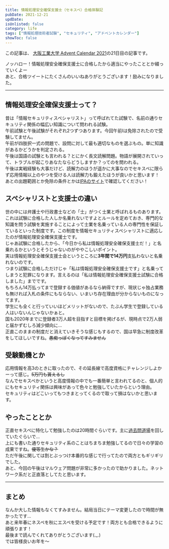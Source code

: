 ```yaml
---
title: 情報処理安全確保支援士（セキスペ）合格体験記
pubDate: 2021-12-21
updDate: 
isUnlisted: false
category: life
tags: ["情報処理技術者試験", "セキュリティ", "アドベントカレンダー"]
showToc: false
---
```

この記事は、 [大阪工業大学 Advent Calendar 2021](https://adventar.org/calendars/6716)の21日目の記事です。

ノッハロー！情報処理安全確保支援士に合格したから適当にやったこととか綴っていくよー  
あと、合格ツイートにたくさんのいいねありがとうございます！励みになりました。

---

## 情報処理安全確保支援士って？

昔は「情報セキュリティスペシャリスト」って呼ばれてた試験で、名前の通りセキュリティ関係の幅広い知識について問われる試験。  
午前試験と午後試験がそれぞれ2つずつあります。今回午前Ⅰは免除されたので受験してません。  
午前が四肢択一式の問題で、設問に対して最も適切なものを選ぶもの。単に知識があるかどうかを判定される。  
午後は国語の試験とも言われる？とにかく長文読解問題。物語が展開されていって、トラブルが起こりあなたならどうしますか？ってのを問われる。  
午後は実戦経験も大事だけど、読解力のほうが遥かに大事なのでセキスペに限らず応用情報以上のやつを受ける人は読解力も鍛えたほうが良いかと思います！  
あとの出題範囲とか免除の条件とかは[IPAのサイト](https://www.jitec.ipa.go.jp/1_11seido/sc.html)で確認してください！

## スペシャリストと支援士の違い

世の中には弁護士や行政書士などの「士」がつく士業と呼ばれるものあります。  
これは試験に合格した人しか名乗れないですよとルールを定めておき、専門的な知識を問う試験を実施することによって士業を名乗っている人の専門性を保証しているといった制度です。この制度を情報セキュリティスペシャリストに適応したのが情報処理安全確保支援士です。  
じゃあ試験に合格したから、「今日から私は情報処理安全確保支援士だ！」と名乗れるかというとそうじゃないのがややこしいポイント。  
実は情報処理安全確保支援士会というところに**3年間で14万円**支払わないと名乗れないのです。  
つまり試験に合格しただけじゃ「私は情報処理安全確保支援士です」と名乗ってしまうと犯罪になります。言えるのは「私は情報処理安全確保支援士試験に合格しました」までです。  
もちろん14万払ってまで登録する価値があるなら納得ですが、現状じゃ独占業務も無ければ入札の条件にもならない、いまいち存在理由が分からないものになってます。  
学生にも全くと行っていいほどメリットがないので、たぶん学生で登録している人はいないんじゃないかぁと。  
国も2020年までに登録者3万人超を目指すと目標を掲げるが、現時点で2万人弱と届かずむしろ減少傾向に…  
正直このままの制度だと消えていきそうな感じもするので、国は早急に制度改革をしてほしいですね。~~愚痴っぽくなってすみません~~

## 受験動機とか

応用情報を高3のときに取ったので、その延長線で高度資格にチャレンジしよかーって感じ。~~5万円も貰えるし~~  
なんでセキスペかというと高度情報の中でも一番簡単と言われてるのと、個人的にもセキュリティ関係は興味があって色々と勉強していたからという理由。  
セキュリティはどこいってもつきまとってくるので取って損はないかと思います。

## やったこととか

正直セキスペに特化して勉強したのは20時間ぐらいです。主に[過去問道場](https://www.sc-siken.com/sckakomon.php)を回していたぐらいで…  
上にも書いた通りセキュリティ系のことはちまちま勉強してるので日々の学習の成果ですね。~~優等生かな？~~  
ただ午後に関しては割とぶっつけ本番的な感じで行ってたので両方ともギリギリでした。  
あと、今回の午後はマルウェア問題が非常に多かったので助かりました。ネットワーク系だと正直落としてたと思います。

---

## まとめ

なんか大した情報もなくてすみません。結局当日にテーマ変更したので時間が無かったです…  
あと来年春にネスペを秋にエスペを受ける予定です！両方とも合格できるように頑張ります！  
最後まで読んでくれてありがとうございます(.\_.)  
では皆様良いお年を～
